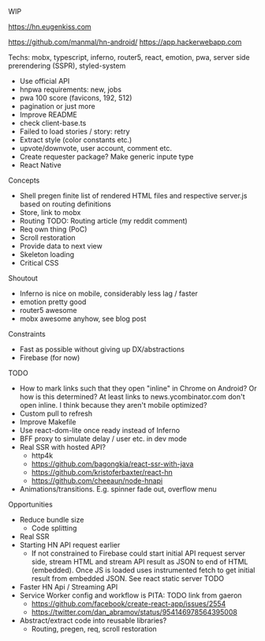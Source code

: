 WIP

https://hn.eugenkiss.com

https://github.com/manmal/hn-android/
https://app.hackerwebapp.com

Techs: mobx, typescript, inferno, router5, react, emotion, pwa, server side prerendering (SSPR), styled-system

- Use official API
- hnpwa requirements: new, jobs
- pwa 100 score (favicons, 192, 512)
- pagination or just more
- Improve README
- check client-base.ts
- Failed to load stories / story: retry
- Extract style (color constants etc.)
- upvote/downvote, user account, comment etc.
- Create requester package? Make generic inpute type
- React Native


Concepts
  - Shell pregen finite list
of rendered HTML files and respective server.js based on routing
definitions
  - Store, link to mobx
  - Routing TODO: Routing article (my reddit comment)
  - Req own thing (PoC)
  - Scroll restoration
  - Provide data to next view
  - Skeleton loading
  - Critical CSS

Shoutout
  - Inferno is nice on mobile, considerably less lag / faster
  - emotion pretty good
  - router5 awesome
  - mobx awesome anyhow, see blog post

Constraints
  - Fast as possible without giving up DX/abstractions
  - Firebase (for now)
  
TODO
  - How to mark links such that they open "inline" in Chrome on Android?
    Or how is this determined? At least links to news.ycombinator.com
    don't open inline. I think because they aren't mobile optimized?
  - Custom pull to refresh
  - Improve Makefile
  - Use react-dom-lite once ready instead of Inferno
  - BFF proxy to simulate delay / user etc. in dev mode
  - Real SSR with hosted API?
      - http4k
      - https://github.com/bagongkia/react-ssr-with-java
      - https://github.com/kristoferbaxter/react-hn
      - https://github.com/cheeaun/node-hnapi
  - Animations/transitions. E.g. spinner fade out, overflow menu

Opportunities
  - Reduce bundle size
      - Code splitting
  - Real SSR
  - Starting HN API request earlier
      - If not constrained to Firebase could start initial API
        request server side, stream HTML and stream API result as JSON to end
        of HTML (embedded). Once JS is loaded uses instrumented fetch to get initial result
        from embedded JSON. See react static server TODO
  - Faster HN Api / Streaming API
  - Service Worker config and workflow is PITA: TODO link from gaeron
      - https://github.com/facebook/create-react-app/issues/2554
      - https://twitter.com/dan_abramov/status/954146978564395008
  - Abstract/extract code into reusable libraries?
      - Routing, pregen, req, scroll restoration
